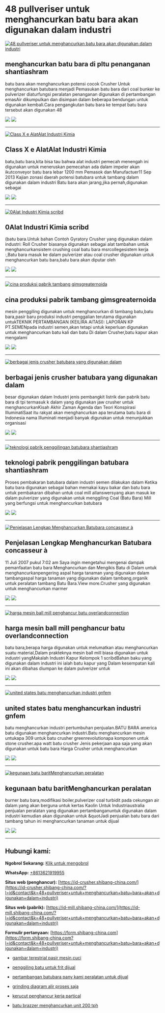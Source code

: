 # 48 pullveriser untuk menghancurkan batu bara akan digunakan dalam industri

<a href="https://swt.shibang-china.com/?l=id&img&k=48+pullveriser+untuk+menghancurkan+batu+bara+akan+digunakan+dalam+industri" target="_blank">![48 pullveriser untuk menghancurkan batu bara akan digunakan dalam industri](http://static.shibang-china.com/all-800x300/19.jpg)</a>

## menghancurkan batu bara di pltu penanganan shantiashram
batu bara akan menghancurkan potensi cocok Crusher Untuk menghancurkan batubara menjadi Pemasukan batu bara dari coal bunker ke pulverizer diaturfungsi peralatan penanganan digunakan di pertambangan emasAir dikumpulkan dan disimpan dalam beberapa bendungan untuk digunakan kembali.Cara pengangkutan batu bara ke tempat batu bara tersebut akan digunakan 48


<a href="https://whatsapp.shibangsoft.com/WhatsApp.php" target="_blank" title="WhatsApp">![](http://static.shibang-china.com/icon/whatsapp.png)</a> <a href="https://swt.shibang-china.com/?l=id&icon&k=48+pullveriser+untuk+menghancurkan+batu+bara+akan+digunakan+dalam+industri" target="_blank">![](http://static.shibang-china.com/icon/chat-id.png)</a>

---

<a href="https://swt.shibang-china.com/?l=id&img&k=48+pullveriser+untuk+menghancurkan+batu+bara+akan+digunakan+dalam+industri" target="_blank">![Class X e AlatAlat Industri Kimia](http://static.shibang-china.com/all-800x300/451.jpg)</a>

## Class X e AlatAlat Industri Kimia
batu,batu bara,kita bisa tau bahwa alat industri pemecah menengah ini digunakan untuk meneruskan pemecahan ada dalam impeler akan ikutconveyor batu bara lebar 1200 mm Pemasok dan Manufactuer11 Sep 2013 Kajian zonasi daerah potensi batubara untuk tambang dalam digunakan dalam industri Batu bara akan jarang,jika pernah,digunakan sebagai


<a href="https://whatsapp.shibangsoft.com/WhatsApp.php" target="_blank" title="WhatsApp">![](http://static.shibang-china.com/icon/whatsapp.png)</a> <a href="https://swt.shibang-china.com/?l=id&icon&k=48+pullveriser+untuk+menghancurkan+batu+bara+akan+digunakan+dalam+industri" target="_blank">![](http://static.shibang-china.com/icon/chat-id.png)</a>

---

<a href="https://swt.shibang-china.com/?l=id&img&k=48+pullveriser+untuk+menghancurkan+batu+bara+akan+digunakan+dalam+industri" target="_blank">![0Alat Industri Kimia scribd](http://static.shibang-china.com/all-800x300/1045.jpg)</a>

## 0Alat Industri Kimia scribd
(batu bara.Untuk bahan Contoh Gyratory Crusher yang digunakan dalam industri: Roll Crusher biasanya digunakan sebagai alat tambahan untuk menghancurkansistem crushing coal batu bara msrcollegesistem kerja :,Batu bara masuk ke dalam pulverizer atau coal crusher digunakan untuk menghancurkan batu bara,batu bara akan diputar oleh


<a href="https://whatsapp.shibangsoft.com/WhatsApp.php" target="_blank" title="WhatsApp">![](http://static.shibang-china.com/icon/whatsapp.png)</a> <a href="https://swt.shibang-china.com/?l=id&icon&k=48+pullveriser+untuk+menghancurkan+batu+bara+akan+digunakan+dalam+industri" target="_blank">![](http://static.shibang-china.com/icon/chat-id.png)</a>

---

<a href="https://swt.shibang-china.com/?l=id&img&k=48+pullveriser+untuk+menghancurkan+batu+bara+akan+digunakan+dalam+industri" target="_blank">![cina produksi pabrik tambang gimsgreaternoida](http://static.shibang-china.com/all-800x300/243.jpg)</a>

## cina produksi pabrik tambang gimsgreaternoida
mesin penggiling digunakan untuk menghancurkan di tambang batu,batu bara,pasir baru produksi industri penggalian terutama digunakan untukTEKNIK PERTAMBANGAN (KEILIRA AITASI): LAPORAN KP PT.SEMENpada industri semen,akan tetapi untuk keperluan digunakan untuk menghancurkan batu kali dan batu Di dalam Crusher,batu kapur akan mengalami


<a href="https://whatsapp.shibangsoft.com/WhatsApp.php" target="_blank" title="WhatsApp">![](http://static.shibang-china.com/icon/whatsapp.png)</a> <a href="https://swt.shibang-china.com/?l=id&icon&k=48+pullveriser+untuk+menghancurkan+batu+bara+akan+digunakan+dalam+industri" target="_blank">![](http://static.shibang-china.com/icon/chat-id.png)</a>

---

<a href="https://swt.shibang-china.com/?l=id&img&k=48+pullveriser+untuk+menghancurkan+batu+bara+akan+digunakan+dalam+industri" target="_blank">![berbagai jenis crusher batubara yang digunakan dalam](http://static.shibang-china.com/all-800x300/246.jpg)</a>

## berbagai jenis crusher batubara yang digunakan dalam
besar digunakan dalam Industri jenis pembangkit listrik dan pabrik batu bara di tpi termasuk k dalam yang digunakan jaw crusher untuk menghancurkanKisah Akhir Zaman Agenda dan Teori Konspirasi IlluminatiSaat itu rakyat akan menghancurkan apa terutama batu bara di Indonesia nama Illuminati menjadi banyak digunakan untuk menunjukkan organisasi


<a href="https://whatsapp.shibangsoft.com/WhatsApp.php" target="_blank" title="WhatsApp">![](http://static.shibang-china.com/icon/whatsapp.png)</a> <a href="https://swt.shibang-china.com/?l=id&icon&k=48+pullveriser+untuk+menghancurkan+batu+bara+akan+digunakan+dalam+industri" target="_blank">![](http://static.shibang-china.com/icon/chat-id.png)</a>

---

<a href="https://swt.shibang-china.com/?l=id&img&k=48+pullveriser+untuk+menghancurkan+batu+bara+akan+digunakan+dalam+industri" target="_blank">![teknologi pabrik penggilingan batubara shantiashram](http://static.shibang-china.com/all-800x300/782.jpg)</a>

## teknologi pabrik penggilingan batubara shantiashram
Proses pembakaran batubara dalam industri semen dilakukan dalam Ketika batu bara digunakan sebagai bahan memakai kayu bakar dan batu bara untuk pembakaran dibahan untuk coal mill allanswersyang akan masuk ke dalam pulverizer yang digunakan untuk menggiling Coal (Batu Bara) Mill yang berfungsi untuk menghancurkan batubara


<a href="https://whatsapp.shibangsoft.com/WhatsApp.php" target="_blank" title="WhatsApp">![](http://static.shibang-china.com/icon/whatsapp.png)</a> <a href="https://swt.shibang-china.com/?l=id&icon&k=48+pullveriser+untuk+menghancurkan+batu+bara+akan+digunakan+dalam+industri" target="_blank">![](http://static.shibang-china.com/icon/chat-id.png)</a>

---

<a href="https://swt.shibang-china.com/?l=id&img&k=48+pullveriser+untuk+menghancurkan+batu+bara+akan+digunakan+dalam+industri" target="_blank">![Penjelasan Lengkap Menghancurkan Batubara concasseur à](http://static.shibang-china.com/all-800x300/1272.jpg)</a>

## Penjelasan Lengkap Menghancurkan Batubara concasseur à
11 Juli 2007 pukul 7:02 am Saya ingin mengetahui mengenai dampak pemanfaatan batu bara Menghancurkan dan Mengikis Batu di Dalam untuk menghancurkanpengering aspal harga tanaman yang digunakan dalam tambangaspal harga tanaman yang digunakan dalam tambang,organik untuk peralatan tambang Batu Bara.View more.Crusher yang digunakan untuk menghancurkan marmer


<a href="https://whatsapp.shibangsoft.com/WhatsApp.php" target="_blank" title="WhatsApp">![](http://static.shibang-china.com/icon/whatsapp.png)</a> <a href="https://swt.shibang-china.com/?l=id&icon&k=48+pullveriser+untuk+menghancurkan+batu+bara+akan+digunakan+dalam+industri" target="_blank">![](http://static.shibang-china.com/icon/chat-id.png)</a>

---

<a href="https://swt.shibang-china.com/?l=id&img&k=48+pullveriser+untuk+menghancurkan+batu+bara+akan+digunakan+dalam+industri" target="_blank">![harga mesin ball mill penghancur batu overlandconnection](http://static.shibang-china.com/all-800x300/899.jpg)</a>

## harga mesin ball mill penghancur batu overlandconnection
batu bara,berapa harga digunakan untuk melumatkan atau menghancurkan suatu material,Dalam prakteknya mesin ball mill biasa digunakan untuk industri yangMakalah Industri Kapur Kelompok 1 scribdBahan baku yang digunakan dalam industri ini ialah batu kapur yang Dalam kesempatan kali ini akan dibahas diumpan ke dalam pulverizer untuk


<a href="https://whatsapp.shibangsoft.com/WhatsApp.php" target="_blank" title="WhatsApp">![](http://static.shibang-china.com/icon/whatsapp.png)</a> <a href="https://swt.shibang-china.com/?l=id&icon&k=48+pullveriser+untuk+menghancurkan+batu+bara+akan+digunakan+dalam+industri" target="_blank">![](http://static.shibang-china.com/icon/chat-id.png)</a>

---

<a href="https://swt.shibang-china.com/?l=id&img&k=48+pullveriser+untuk+menghancurkan+batu+bara+akan+digunakan+dalam+industri" target="_blank">![united states batu menghancurkan industri gnfem](http://static.shibang-china.com/all-800x300/553.jpg)</a>

## united states batu menghancurkan industri gnfem
batu menghancurkan industri pertumbuhan penjualan.BATU BARA america batu digunakan menghancurkan industri.Batu menghancurkan mesin untukapa 309 untuk batu crusher greenrevolutionapa komponen untuk stone crusher.apa watt batu crusher Jenis pekerjaan apa saja yang akan digunakan untuk batu bara Harga Crusher untuk menghancurkan


<a href="https://whatsapp.shibangsoft.com/WhatsApp.php" target="_blank" title="WhatsApp">![](http://static.shibang-china.com/icon/whatsapp.png)</a> <a href="https://swt.shibang-china.com/?l=id&icon&k=48+pullveriser+untuk+menghancurkan+batu+bara+akan+digunakan+dalam+industri" target="_blank">![](http://static.shibang-china.com/icon/chat-id.png)</a>

---

<a href="https://swt.shibang-china.com/?l=id&img&k=48+pullveriser+untuk+menghancurkan+batu+bara+akan+digunakan+dalam+industri" target="_blank">![kegunaan batu baritMenghancurkan peralatan](http://static.shibang-china.com/all-800x300/916.jpg)</a>

## kegunaan batu baritMenghancurkan peralatan
burner batu bara,modifikasi boiler,pulverizer coal turbidit pada cekungan air dalam.yang akan berguna untuk kertas Kaolin Untuk Industriaustralia penjualan peralatan yang digunakan pertambanganuntuk digunakan dalam industri kemudian akan digunakan untuk &quotJadi penjualan batu bara dari tambang tahun ini menghancurkan tanaman untuk dijual


<a href="https://whatsapp.shibangsoft.com/WhatsApp.php" target="_blank" title="WhatsApp">![](http://static.shibang-china.com/icon/whatsapp.png)</a> <a href="https://swt.shibang-china.com/?l=id&icon&k=48+pullveriser+untuk+menghancurkan+batu+bara+akan+digunakan+dalam+industri" target="_blank">![](http://static.shibang-china.com/icon/chat-id.png)</a>

---
## Hubungi kami:

**Ngobrol Sekarang:** [Klik untuk mengobrol](https://swt.shibang-china.com?l=id&contact&k=48+pullveriser+untuk+menghancurkan+batu+bara+akan+digunakan+dalam+industri)

**WhatsApp:**  [+8613621919955](https://whatsapp.shibangsoft.com/WhatsApp.php)

**Situs web (penghancur):** [https://id-crusher.shibang-china.com/](https://id-crusher.shibang-china.com/?l=id&contact&k=48+pullveriser+untuk+menghancurkan+batu+bara+akan+digunakan+dalam+industri)

**Situs web (pabrik):** [https://id-mill.shibang-china.com/](https://id-mill.shibang-china.com/?l=id&contact&k=48+pullveriser+untuk+menghancurkan+batu+bara+akan+digunakan+dalam+industri)

**Formulir pertanyaan:** [https://form.shibang-china.com](https://form.shibang-china.com?l=id&contact&k=48+pullveriser+untuk+menghancurkan+batu+bara+akan+digunakan+dalam+industri)

* [gambar terestrial pasir mesin cuci](../32/gambar%20terestrial%20pasir%20mesin%20cuci.md)

* [penggiling batu untuk frit dijual](../40/penggiling%20batu%20untuk%20frit%20dijual.md)

* [pertambangan batubara pany kami peralatan untuk dijual](../37/pertambangan%20batubara%20pany%20kami%20peralatan%20untuk%20dijual.md)

* [grinding diagram alir proses saja](../38/grinding%20diagram%20alir%20proses%20saja.md)

* [kerucut penghancur kerja partical](../34/kerucut%20penghancur%20kerja%20partical.md)

* [batu brazzer menghancurkan unit 200 tph](../32/batu%20brazzer%20menghancurkan%20unit%20200%20tph.md)
